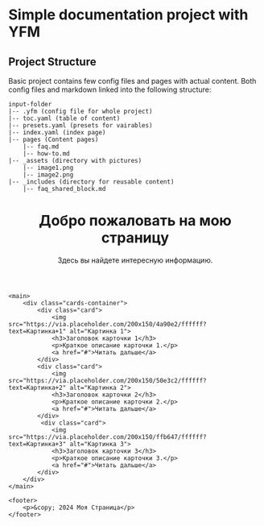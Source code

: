 # Simple documentation project with YFM


## Project Structure
Basic project contains few config files and pages with actual content. Both config files and markdown linked into the following structure:


```
input-folder
|-- .yfm (config file for whole project)
|-- toc.yaml (table of content)
|-- presets.yaml (presets for vairables)
|-- index.yaml (index page)
|-- pages (Content pages)
    |-- faq.md
    |-- how-to.md
|-- _assets (directory with pictures)
    |-- image1.png
    |-- image2.png
|-- _includes (directory for reusable content)
    |-- faq_shared_block.md
```
<!DOCTYPE html>
<html lang="ru">
<head>
    <meta charset="UTF-8">
    <meta name="viewport" content="width=device-width, initial-scale=1.0">
    <title>Красивая Страница</title>
    <link rel="stylesheet" href="style.css">
</head>
<body>
    <header>
        <h1>Добро пожаловать на мою страницу</h1>
        <p>Здесь вы найдете интересную информацию.</p>
    </header>

    <main>
        <div class="cards-container">
            <div class="card">
                <img src="https://via.placeholder.com/200x150/4a90e2/ffffff?text=Картинка+1" alt="Картинка 1">
                <h3>Заголовок карточки 1</h3>
                <p>Краткое описание карточки 1.</p>
                <a href="#">Читать дальше</a>
            </div>
            <div class="card">
                <img src="https://via.placeholder.com/200x150/50e3c2/ffffff?text=Картинка+2" alt="Картинка 2">
                <h3>Заголовок карточки 2</h3>
                <p>Краткое описание карточки 2.</p>
                <a href="#">Читать дальше</a>
            </div>
             <div class="card">
                <img src="https://via.placeholder.com/200x150/ffb647/ffffff?text=Картинка+3" alt="Картинка 3">
                <h3>Заголовок карточки 3</h3>
                <p>Краткое описание карточки 3.</p>
                <a href="#">Читать дальше</a>
            </div>
        </div>
    </main>

    <footer>
        <p>&copy; 2024 Моя Страница</p>
    </footer>

</body>
</html>


